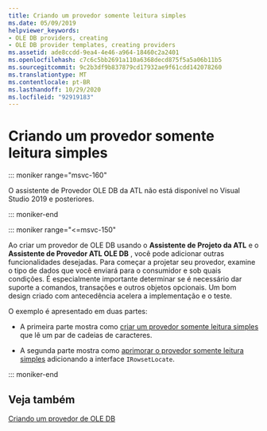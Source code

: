 ```yaml
---
title: Criando um provedor somente leitura simples
ms.date: 05/09/2019
helpviewer_keywords:
- OLE DB providers, creating
- OLE DB provider templates, creating providers
ms.assetid: ade8ccdd-9ea4-4e46-a964-18460c2a2401
ms.openlocfilehash: c7c6c5bb2691a110a6368decd875f5a5a06b11b5
ms.sourcegitcommit: 9c2b3df9b837879cd17932ae9f61cdd142078260
ms.translationtype: MT
ms.contentlocale: pt-BR
ms.lasthandoff: 10/29/2020
ms.locfileid: "92919183"
---
```

# <a name="creating-a-simple-read-only-provider"></a>Criando um provedor somente leitura simples

::: moniker range="msvc-160"

O assistente de Provedor OLE DB da ATL não está disponível no Visual Studio 2019 e posteriores.

::: moniker-end

::: moniker range="<=msvc-150"

Ao criar um provedor de OLE DB usando o **Assistente de Projeto da ATL** e o **Assistente de Provedor ATL OLE DB** , você pode adicionar outras funcionalidades desejadas. Para começar a projetar seu provedor, examine o tipo de dados que você enviará para o consumidor e sob quais condições. É especialmente importante determinar se é necessário dar suporte a comandos, transações e outros objetos opcionais. Um bom design criado com antecedência acelera a implementação e o teste.

O exemplo é apresentado em duas partes:

- A primeira parte mostra como [criar um provedor somente leitura simples](../../data/oledb/implementing-the-simple-read-only-provider.md) que lê um par de cadeias de caracteres.

- A segunda parte mostra como [aprimorar o provedor somente leitura simples](../../data/oledb/enhancing-the-simple-read-only-provider.md) adicionando a interface `IRowsetLocate`.

::: moniker-end

## <a name="see-also"></a>Veja também

[Criando um provedor de OLE DB](../../data/oledb/creating-an-ole-db-provider.md)<br/>
